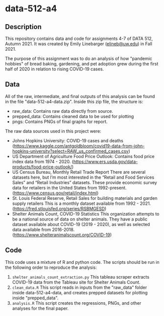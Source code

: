 # data-512-a4
## Description
This repository contains data and code for assignments 4-7 of DATA 512, Autumn 2021.
It was created by Emily Linebarger (elineb@uw.edu) in Fall 2021. 

The purpose of this assignment was to do an analysis of how "pandemic hobbies" of bread baking, gardening, and pet adoption grew during the first half of 2020 in relation to rising COVID-19 cases.

## Data 
All of the raw, intermediate, and final outputs of this analysis can be found in the file "data-512-a4-data.zip". 
Inside this zip file, the structure is: 
 * raw_data: Contains raw data directly from source. 
 * prepped_data: Contains cleaned data to be used for plotting 
 * pngs: Contains PNGs of final graphs for report. 
 
The raw data sources used in this project were: 
* Johns Hopkins University: COVID-19 cases and deaths (https://www.kaggle.com/antgoldbloom/covid19-data-from-john-hopkins-university?select=RAW_us_confirmed_cases.csv)
* US Department of Agriculture Food Price Outlook: Contains food price index data from 1974 - 2020. (https://www.ers.usda.gov/data-products/food-price-outlook/)
* US Census Bureau, Monthly Retail Trade Report There are several datasets here, but I’m most interested in the “Retail and Food Services Sales” and “Retail Industries” datasets. These provide economic survey data for retailers in the United States from 1992-present. (https://www.census.gov/retail/index.html)
* St. Louis Federal Reserve, Retail Sales for building materials and garden supply retailers This is a monthly dataset available from 1992 - 2021. (https://fred.stlouisfed.org/series/RSBMGESD)
* Shelter Animals Count, COVID-19 Statistics This organization attempts to be a national source of data on shelter animals. They have a public dataset available about COVID-19 (2019 - 2020), as well as selected data available from 2016-2018. (https://www.shelteranimalscount.org/COVID-19)

## Code
This code uses a mixture of R and python code. The scripts should be run in the following order to reproduce the analysis: 
1. `shelter_animals_count_extraction.py` This tableau scraper extracts COVID-19 data from the Tableau site for Shelter Animals Count. 
2. `clean_data.R` This script reads in inputs from the "raw_data" folder inside data-512-a4-data, and creates prepped datasets for plotting inside "prepped_data". 
3. `analysis.R` This script creates the regressions, PNGs, and other analyses for the final paper. 
